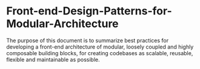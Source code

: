 # Front-end-Design-Patterns-for-Modular-Architecture
The purpose of this document is to summarize best practices for developing a front-end architecture of modular, loosely coupled and highly composable building blocks, for creating codebases as scalable, reusable, flexible and maintainable as possible.
